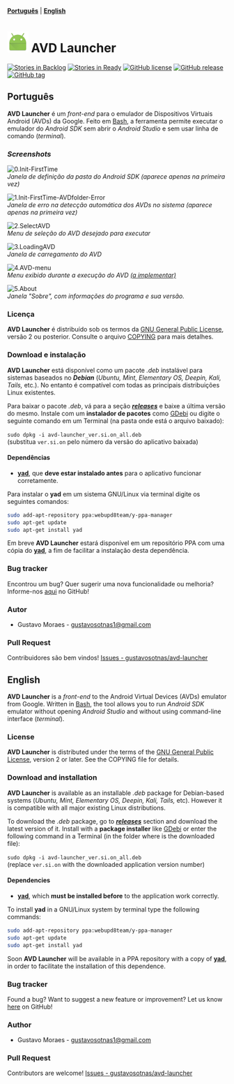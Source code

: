 [**Português**](#português) | [**English**](#english)

![AVD Launcher](./avd-launcher/usr/share/icons/hicolor/48x48/apps/android.png) AVD Launcher
=====================================================================================================

[![Stories in Backlog](https://img.shields.io/github/issues-raw/gustavosotnas/avd-launcher.svg?label=backlog&style=plastic)](https://waffle.io/gustavosotnas/avd-launcher)
[![Stories in Ready](https://badge.waffle.io/gustavosotnas/avd-launcher.png?label=ready&title=ready)](https://waffle.io/gustavosotnas/avd-launcher)
[![GitHub license](https://img.shields.io/github/license/gustavosotnas/avd-launcher.svg?style=plastic)](https://github.com/gustavosotnas/avd-launcher/blob/master/COPYING)
[![GitHub release](https://img.shields.io/github/release/gustavosotnas/avd-launcher.svg?label=stable&style=plastic)](https://github.com/gustavosotnas/avd-launcher/releases/latest)
[![GitHub tag](https://img.shields.io/github/tag/gustavosotnas/avd-launcher.svg?label=development&style=plastic)](https://github.com/gustavosotnas/avd-launcher/releases)

Português
--------------------------
**AVD Launcher** é um *front-end* para o emulador de Dispositivos Virtuais Android (AVDs) da Google. Feito em [Bash](https://www.gnu.org/software/bash), a ferramenta permite executar o emulador do *Android SDK* sem abrir o *Android Studio* e sem usar linha de comando (*terminal*).

### *Screenshots*

![0.Init-FirstTime](../../wiki/assets/screenshots/0.Init-FirstTime.png) <br>
*Janela de definição da pasta do Android SDK (aparece apenas na primeira vez)*

![1.Init-FirstTime-AVDfolder-Error](../../wiki/assets/screenshots/1.Init-FirstTime-AVDfolder-Error.png) <br>
*Janela de erro na detecção automática dos AVDs no sistema (aparece apenas na primeira vez)*

![2.SelectAVD](../../wiki/assets/screenshots/2.SelectAVD.png) <br>
*Menu de seleção do AVD desejado para executar*

![3.LoadingAVD](../../wiki/assets/screenshots/3.LoadingAVD.png) <br>
*Janela de carregamento do AVD*

![4.AVD-menu](../../wiki/assets/screenshots/4.AVD-menu.png) <br>
*Menu exibido durante a execução do AVD* *[(a implementar)](https://github.com/gustavosotnas/avd-launcher/issues/8)*

![5.About](../../wiki/assets/screenshots/5.About.png) <br>
*Janela "Sobre", com informações do programa e sua versão.*

### Licença
**AVD Launcher** é distribuído sob os termos da [GNU General Public License](http://www.gnu.org/licenses/), versão 2 ou posterior. Consulte o arquivo [COPYING](./COPYING) para mais detalhes.

### Download e instalação
**AVD Launcher** está disponível como um pacote *.deb* instalável para sistemas baseados no ***Debian*** (*Ubuntu, Mint, Elementary OS, Deepin, Kali, Tails,* etc.). No entanto é compatível com todas as principais distribuições Linux existentes.

Para baixar o pacote *.deb*, vá para a seção [***releases***](https://github.com/gustavosotnas/avd-launcher/releases/latest) e baixe a última versão do mesmo. Instale com um **instalador de pacotes** como [GDebi](https://apps.ubuntu.com/cat/applications/gdebi/) ou digite o seguinte comando em um Terminal (na pasta onde está o arquivo baixado):

`sudo dpkg -i avd-launcher_ver.si.on_all.deb` <br>
(substitua `ver.si.on` pelo número da versão do aplicativo baixada)

#### Dependências
 * [**yad**](http://www.webupd8.org/2010/12/yad-zenity-on-steroids-display.html), que **deve estar instalado antes** para o aplicativo funcionar corretamente.

Para instalar o **yad** em um sistema GNU/Linux via terminal digite os seguintes comandos:

```sh
sudo add-apt-repository ppa:webupd8team/y-ppa-manager
sudo apt-get update
sudo apt-get install yad
```

<!--[**GDebi**](https://apps.ubuntu.com/cat/applications/gdebi/) instala [**yad**](http://www.webupd8.org/2010/12/yad-zenity-on-steroids-display.html) se ele não estiver instalado.-->

Em breve **AVD Launcher** estará disponível em um repositório PPA com uma cópia do [**yad**](http://www.webupd8.org/2010/12/yad-zenity-on-steroids-display.html), a fim de facilitar a instalação desta dependência.

### Bug tracker
Encontrou um bug? Quer sugerir uma nova funcionalidade ou melhoria? Informe-nos [aqui](https://github.com/gustavosotnas/avd-launcher/issues) no GitHub!

### Autor
 * Gustavo Moraes - <gustavosotnas1@gmail.com>

### Pull Request
Contribuidores são bem vindos! [Issues - gustavosotnas/avd-launcher](https://github.com/gustavosotnas/avd-launcher/issues)

English
--------------------------

**AVD Launcher** is a *front-end* to the Android Virtual Devices (AVDs) emulator from Google. Written in [Bash](https://www.gnu.org/software/bash), the tool allows you to run *Android SDK* emulator without opening *Android Studio* and without using command-line interface (*terminal*).

### License
**AVD Launcher** is distributed under the terms of the [GNU General Public License](http://www.gnu.org/licenses/), version 2 or later. See the COPYING file for details.

### Download and installation
**AVD Launcher** is available as an installable *.deb* package for Debian-based systems (*Ubuntu, Mint, Elementary OS, Deepin, Kali, Tails,* etc). However it is compatible with all major existing Linux distributions.

To download the *.deb* package, go to [***releases***](https://github.com/gustavosotnas/avd-launcher/releases/latest) section and download the latest version of it. Install with a **package installer** like [GDebi](https://apps.ubuntu.com/cat/applications/gdebi/) or enter the following command in a Terminal (in the folder where is the downloaded file):

`sudo dpkg -i avd-launcher_ver.si.on_all.deb` <br>
(replace `ver.si.on` with the downloaded application version number)

#### Dependencies
 * [**yad**](http://www.webupd8.org/2010/12/yad-zenity-on-steroids-display.html), which **must be installed before** to the application work correctly.

To install **yad** in a GNU/Linux system by terminal type the following commands:

```sh
sudo add-apt-repository ppa:webupd8team/y-ppa-manager
sudo apt-get update
sudo apt-get install yad
```

<!--[**GDebi**](https://apps.ubuntu.com/cat/applications/gdebi/) installs [**yad**](http://www.webupd8.org/2010/12/yad-zenity-on-steroids-display.html) if it doesn't installed.-->

Soon **AVD Launcher** will be available in a PPA repository with a copy of [**yad**](http://www.webupd8.org/2010/12/yad-zenity-on-steroids-display.html), in order to facilitate the installation of this dependence.

### Bug tracker
Found a bug? Want to suggest a new feature or improvement? Let us know [here](https://github.com/gustavosotnas/avd-launcher/issues) on GitHub!

### Author
 * Gustavo Moraes - <gustavosotnas1@gmail.com>

### Pull Request
Contributors are welcome! [Issues - gustavosotnas/avd-launcher](https://github.com/gustavosotnas/avd-launcher/issues)

